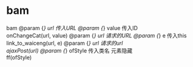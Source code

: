 # bam
bam
@param {*} url 传入URL
@param {*} value 传入ID   
onChangeCat(url, value) 
@param {*} url 请求的URL
@param {*} e 传入this       
link_to_waiceng(url, e) 
@param {*} url 请求的url      
ajaxPost(url) 
@param {*} ofStyle 传入类名 元素隐藏    
ff(ofStyle)
